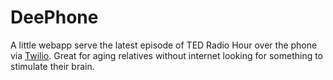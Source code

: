 # DeePhone

A little webapp serve the latest episode of TED Radio Hour over the phone via
[Twilio](https://www.twilio.com/docs/voice). Great for aging relatives without
internet looking for something to stimulate their brain.
